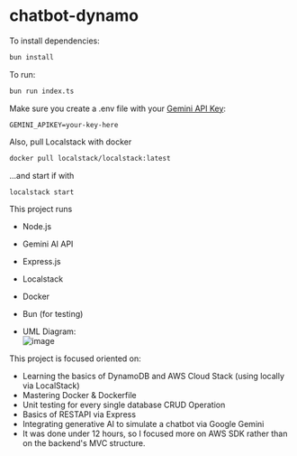 # chatbot-dynamo

To install dependencies:

```bash
bun install
```

To run:

```bash
bun run index.ts
```

Make sure you create a .env file with your [Gemini API Key](https://ai.google.dev/tutorials/setup):

```env
GEMINI_APIKEY=your-key-here
```

Also, pull Localstack with docker

```bash
docker pull localstack/localstack:latest
```

...and start if with

```bash
localstack start
```

This project runs 
- Node.js
- Gemini AI API
- Express.js
- Localstack
- Docker
- Bun (for testing)

- UML Diagram:\
  ![image](https://github.com/iamgriffon/chatbot-dynamodb/assets/55361396/6ab627cf-09a5-4a87-96c6-deca9969168c)


This project is focused oriented on:
- Learning the basics of DynamoDB and AWS Cloud Stack (using locally via LocalStack)
- Mastering Docker & Dockerfile
- Unit testing for every single database CRUD Operation
- Basics of RESTAPI via Express
- Integrating generative AI to simulate a chatbot via Google Gemini
- It was done under 12 hours, so I focused more on AWS SDK rather than on the backend's MVC structure.
